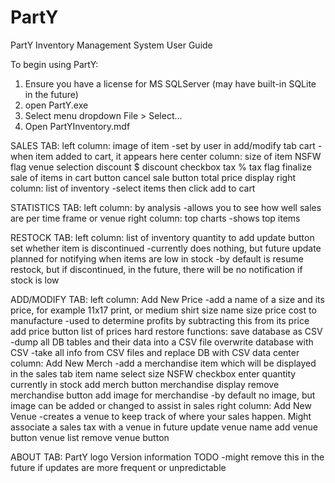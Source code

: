 # PartY
PartY Inventory Management System User Guide

To begin using PartY:
1. Ensure you have a license for MS SQLServer (may have built-in SQLite in the future)
2. open PartY.exe
3. Select menu dropdown File > Select...
4. Open PartYInventory.mdf

SALES TAB:
	left column:
		image of item
			-set by user in add/modify tab
		cart
			-when item added to cart, it appears here
	center column:
		size of item
		NSFW flag
		venue selection
		discount $
		discount checkbox
		tax %
		tax flag
		finalize sale of items in cart button
		cancel sale button
		total price display
	right column:
		list of inventory
			-select items then click add to cart

STATISTICS TAB:
	left column:
		<data> by <frame> analysis
			-allows you to see how well sales are per time frame or venue
	right column:
		top charts
			-shows top items
			
RESTOCK TAB:
	left column:
		list of inventory
		quantity to add
		update button
		set whether item is discontinued
			-currently does nothing, but future update planned for notifying when items are low in stock
			-by default is resume restock, but if discontinued, in the future, there will be no notification if stock is low

ADD/MODIFY TAB:
	left column:
		Add New Price
			-add a name of a size and its price, for example 11x17 print, or medium shirt
		size name
		size price
		cost to manufacture
			-used to determine profits by subtracting this from its price
		add price button
		list of prices
	hard restore functions:
		save database as CSV
			-dump all DB tables and their data into a CSV file
		overwrite database with CSV
			-take all info from CSV files and replace DB with CSV data
	center column:
		Add New Merch
			-add a merchandise item which will be displayed in the sales tab
		item name
		select size
		NSFW checkbox
		enter quantity currently in stock
		add merch button
		merchandise display
		remove merchandise button
		add image for merchandise
			-by default no image, but image can be added or changed to assist in sales
	right column:
		Add New Venue
			-creates a venue to keep track of where your sales happen. Might associate a sales tax with a venue in future update
		venue name
		add venue button
		venue list
		remove venue button
		
ABOUT TAB:
	PartY logo
	Version information
	TODO
		-might remove this in the future if updates are more frequent or unpredictable
